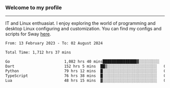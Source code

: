 ### Welcome to my profile

---

IT and Linux enthuasiat. I enjoy exploring the world of programming and desktop Linux configuring and customization. You can find my configs and scripts for Sway [here](https://github.com/uroborosq/mess-of-linux-configurations).

<!-- <div display="block">
 	<img align="left" width="48%" alt="isocalendar" src=".github/metrics/isocalendar_metrics.svg" />
	<img align="center" width="48%" alt="contributions" src=".github/metrics/contributions_metrics.svg" />
	<img align="center" alt="languages" src=".github/metrics/languages_metrics.svg" />
</div> -->

<!-- ![](https://komarev.com/ghpvc/?username=uroborosq&color=success&style=flat-square) -->
<!-- [](https://img.shields.io/github/last-commit/uroborosq/uroborosq?label=Profile%20updated&style=flat-square) -->

<!--START_SECTION:waka-->

```txt
From: 13 February 2023 - To: 02 August 2024

Total Time: 1,712 hrs 37 mins

Go                        1,082 hrs 40 mins███████████████▓░░░░░░░░░   62.59 %
Dart                      152 hrs 5 mins  ██▒░░░░░░░░░░░░░░░░░░░░░░   08.79 %
Python                    79 hrs 12 mins  █░░░░░░░░░░░░░░░░░░░░░░░░   04.58 %
TypeScript                76 hrs 38 mins  █░░░░░░░░░░░░░░░░░░░░░░░░   04.43 %
Lua                       48 hrs 15 mins  ▓░░░░░░░░░░░░░░░░░░░░░░░░   02.79 %
```

<!--END_SECTION:waka-->
